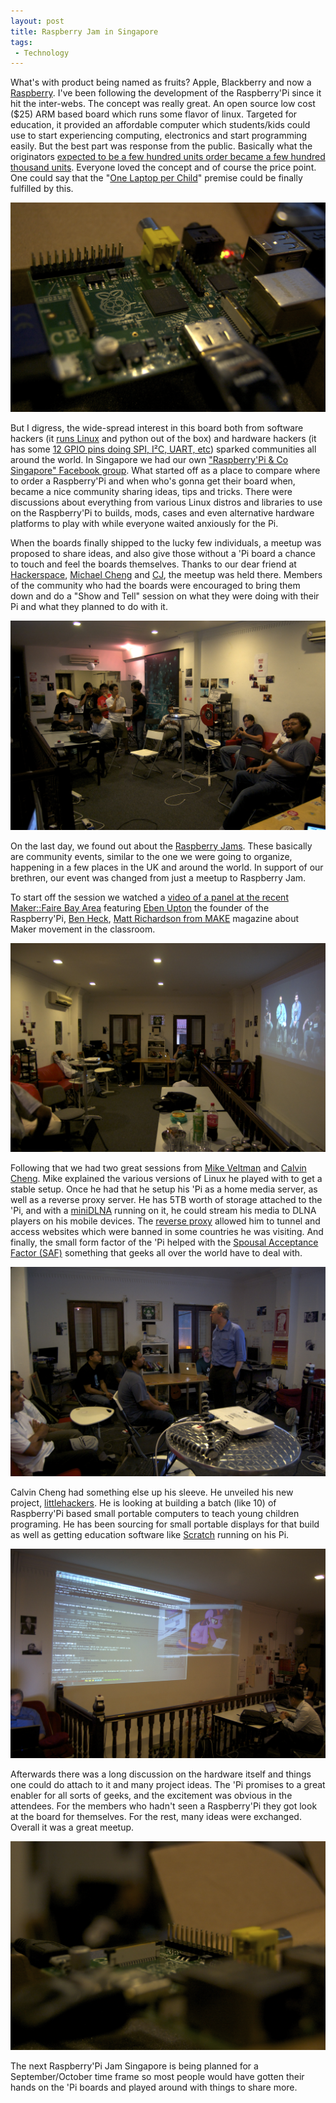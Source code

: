 ```yaml
---
layout: post
title: Raspberry Jam in Singapore
tags:
 - Technology
---
```


What's with product being named as fruits? Apple, Blackberry and now a [Raspberry][0]. I've been following the development of the Raspberry'Pi since it hit the inter-webs. The concept was really great. An open source low cost ($25) ARM based board which runs some flavor of linux. Targeted for education, it provided an affordable computer which students/kids could use to start experiencing computing, electronics and start programming easily. But the best part was response from the public. Basically what the originators [expected to be a few hundred units order became a few hundred thousand units][1]. Everyone loved the concept and of course the price point. One could say that the "[One Laptop per Child][2]" premise could be finally fulfilled by this.

[![](../images/2012/07/DSC_7599.jpg)][3]

But I digress, the wide-spread interest in this board both from software hackers (it [runs Linux][4] and python out of the box) and hardware hackers (it has some [12 GPIO pins doing SPI, I²C, UART, etc][5]) sparked communities all around the world. In Singapore we had our own ["Raspberry'Pi & Co Singapore" Facebook group][6]. What started off as a place to compare where to order a Raspberry'Pi and when who's gonna get their board when, became a nice community sharing ideas, tips and tricks. There were discussions about everything from various Linux distros and libraries to use on the Raspberry'Pi to builds, mods, cases and even alternative hardware platforms to play with while everyone waited anxiously for the Pi.

When the boards finally shipped to the lucky few individuals, a meetup was proposed to share ideas, and also give those without a 'Pi board a chance to touch and feel the boards themselves. Thanks to our dear friend at [Hackerspace][7], [Michael Cheng][8] and [CJ][9], the meetup was held there. Members of the community who had the boards were encouraged to bring them down and do a "Show and Tell" session on what they were doing with their Pi and what they planned to do with it.

[![](../images/2012/07/DSC_7608.jpg)][10]

On the last day, we found out about the [Raspberry Jams][11]. These basically are community events, similar to the one we were going to organize, happening in a few places in the UK and around the world. In support of our brethren, our event was changed from just a meetup to Raspberry Jam.

To start off the session we watched a [video of a panel at the recent Maker::Faire Bay Area][12] featuring [Eben Upton][13] the founder of the Raspberry'Pi, [Ben Heck][14], [Matt Richardson from MAKE][15] magazine about Maker movement in the classroom.

[![](../images/2012/07/DSC_7583.jpg)][16]

Following that we had two great sessions from [Mike Veltman][17] and [Calvin Cheng][18]. Mike explained the various versions of Linux he played with to get a stable setup. Once he had that he setup his 'Pi as a home media server, as well as a reverse proxy server. He has 5TB worth of storage attached to the 'Pi, and with a [miniDLNA][19] running on it, he could stream his media to DLNA players on his mobile devices. The [reverse proxy][20] allowed him to tunnel and access websites which were banned in some countries he was visiting. And finally, the small form factor of the 'Pi helped with the [Spousal Acceptance Factor (SAF)][21] something that geeks all over the world have to deal with.

[![](../images/2012/07/DSC_7586.jpg)][22]

Calvin Cheng had something else up his sleeve. He unveiled his new project, [littlehackers][23]. He is looking at building a batch (like 10) of Raspberry'Pi based small portable computers to teach young children programing. He has been sourcing for small portable displays for that build as well as getting education software like [Scratch][24] running on his Pi.

[![](../images/2012/07/DSC_7607.jpg)][25]

Afterwards there was a long discussion on the hardware itself and things one could do attach to it and many project ideas. The 'Pi promises to a great enabler for all sorts of geeks, and the excitement was obvious in the attendees. For the members who hadn't seen a Raspberry'Pi they got look at the board for themselves. For the rest, many ideas were exchanged. Overall it was a great meetup.

[![](../images/2012/07/DSC_7604.jpg)][26]

The next Raspberry'Pi Jam Singapore is being planned for a September/October time frame so most people would have gotten their hands on the 'Pi boards and played around with things to share more.


[0]: http://www.raspberrypi.org
[1]: http://vr-zone.com/articles/rs-components-previews-raspberry-pi-in-singapore/15684.html
[2]: http://en.wikipedia.org/wiki/One_Laptop_per_Child
[3]: ../images/2012/07/DSC_7599.jpg
[4]: http://elinux.org/RPi_Distributions
[5]: http://elinux.org/RPi_Hardware
[6]: https://www.facebook.com/groups/raspberrypisingapore/
[7]: http://hackerspace.sg
[8]: https://www.facebook.com/miccheng
[9]: https://www.facebook.com/changcj
[10]: ../images/2012/07/DSC_7608.jpg
[11]: http://raspberryjam.org.uk
[12]: http://fora.tv/2012/05/19/Maker_Movement_Heads_to_the_Classroom_with_Raspberry_Pi
[13]: http://raspberrypi.org/about
[14]: http://revision3.com/tbhs
[15]: http://blog.makezine.com/author/makemattr/
[16]: ../images/2012/07/DSC_7583.jpg
[17]: https://www.facebook.com/mike.veltman
[18]: https://www.facebook.com/calvin.cheng.lc
[19]: http://sourceforge.net/projects/minidlna/
[20]: http://en.wikipedia.org/wiki/Reverse_proxy
[21]: http://en.wikipedia.org/wiki/Wife_acceptance_factor
[22]: ../images/2012/07/DSC_7586.jpg
[23]: http://littlehackers.com
[24]: http://scratch.mit.edu/
[25]: ../images/2012/07/DSC_7607.jpg
[26]: ../images/2012/07/DSC_7604.jpg
